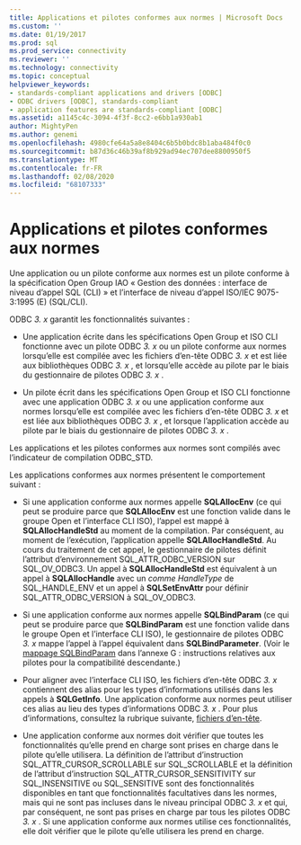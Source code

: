 ```yaml
---
title: Applications et pilotes conformes aux normes | Microsoft Docs
ms.custom: ''
ms.date: 01/19/2017
ms.prod: sql
ms.prod_service: connectivity
ms.reviewer: ''
ms.technology: connectivity
ms.topic: conceptual
helpviewer_keywords:
- standards-compliant applications and drivers [ODBC]
- ODBC drivers [ODBC], standards-compliant
- application features are standards-compliant [ODBC]
ms.assetid: a1145c4c-3094-4f3f-8cc2-e6bb1a930ab1
author: MightyPen
ms.author: genemi
ms.openlocfilehash: 4980cfe64a5a8e8404c6b5b0bdc8b1aba484f0c0
ms.sourcegitcommit: b87d36c46b39af8b929ad94ec707dee8800950f5
ms.translationtype: MT
ms.contentlocale: fr-FR
ms.lasthandoff: 02/08/2020
ms.locfileid: "68107333"
---
```

# <a name="standards-compliant-applications-and-drivers"></a>Applications et pilotes conformes aux normes
Une application ou un pilote conforme aux normes est un pilote conforme à la spécification Open Group IAO « Gestion des données : interface de niveau d’appel SQL (CLI) » et l’interface de niveau d’appel ISO/IEC 9075-3:1995 (E) (SQL/CLI).  
  
 ODBC *3. x* garantit les fonctionnalités suivantes :  
  
-   Une application écrite dans les spécifications Open Group et ISO CLI fonctionne avec un pilote ODBC *3. x* ou un pilote conforme aux normes lorsqu’elle est compilée avec les fichiers d’en-tête ODBC *3. x* et est liée aux bibliothèques ODBC *3. x* , et lorsqu’elle accède au pilote par le biais du gestionnaire de pilotes ODBC *3. x* .  
  
-   Un pilote écrit dans les spécifications Open Group et ISO CLI fonctionne avec une application ODBC *3. x* ou une application conforme aux normes lorsqu’elle est compilée avec les fichiers d’en-tête ODBC *3. x* et est liée aux bibliothèques ODBC *3. x* , et lorsque l’application accède au pilote par le biais du gestionnaire de pilotes ODBC *3. x* .  
  
 Les applications et les pilotes conformes aux normes sont compilés avec l’indicateur de compilation ODBC_STD.  
  
 Les applications conformes aux normes présentent le comportement suivant :  
  
-   Si une application conforme aux normes appelle **SQLAllocEnv** (ce qui peut se produire parce que **SQLAllocEnv** est une fonction valide dans le groupe Open et l’interface CLI ISO), l’appel est mappé à **SQLAllocHandleStd** au moment de la compilation. Par conséquent, au moment de l’exécution, l’application appelle **SQLAllocHandleStd**. Au cours du traitement de cet appel, le gestionnaire de pilotes définit l’attribut d’environnement SQL_ATTR_ODBC_VERSION sur SQL_OV_ODBC3. Un appel à **SQLAllocHandleStd** est équivalent à un appel à **SQLAllocHandle** avec un *comme HandleType* de SQL_HANDLE_ENV et un appel à **SQLSetEnvAttr** pour définir SQL_ATTR_ODBC_VERSION à SQL_OV_ODBC3.  
  
-   Si une application conforme aux normes appelle **SQLBindParam** (ce qui peut se produire parce que **SQLBindParam** est une fonction valide dans le groupe Open et l’interface CLI ISO), le gestionnaire de pilotes ODBC *3. x* mappe l’appel à l’appel équivalent dans **SQLBindParameter**. (Voir le [mappage SQLBindParam](../../../odbc/reference/appendixes/sqlbindparam-mapping.md) dans l’annexe G : instructions relatives aux pilotes pour la compatibilité descendante.)  
  
-   Pour aligner avec l’interface CLI ISO, les fichiers d’en-tête ODBC *3. x* contiennent des alias pour les types d’informations utilisés dans les appels à **SQLGetInfo**. Une application conforme aux normes peut utiliser ces alias au lieu des types d’informations ODBC *3. x* . Pour plus d’informations, consultez la rubrique suivante, [fichiers d’en-tête](../../../odbc/reference/develop-app/header-files.md).  
  
-   Une application conforme aux normes doit vérifier que toutes les fonctionnalités qu’elle prend en charge sont prises en charge dans le pilote qu’elle utilisera. La définition de l’attribut d’instruction SQL_ATTR_CURSOR_SCROLLABLE sur SQL_SCROLLABLE et la définition de l’attribut d’instruction SQL_ATTR_CURSOR_SENSITIVITY sur SQL_INSENSITIVE ou SQL_SENSITIVE sont des fonctionnalités disponibles en tant que fonctionnalités facultatives dans les normes, mais qui ne sont pas incluses dans le niveau principal ODBC *3. x* et qui, par conséquent, ne sont pas prises en charge par tous les pilotes ODBC *3. x* . Si une application conforme aux normes utilise ces fonctionnalités, elle doit vérifier que le pilote qu’elle utilisera les prend en charge.
